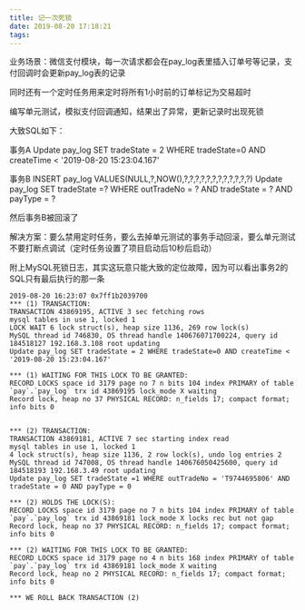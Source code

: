 ```yaml
---
title: 记一次死锁
date: 2019-08-20 17:18:21
tags:
---
```

业务场景：微信支付模块，每一次请求都会在pay_log表里插入订单号等记录，支付回调时会更新pay_log表的记录

同时还有一个定时任务用来定时将所有1小时前的订单标记为交易超时

编写单元测试，模拟支付回调通知，结果出了异常，更新记录时出现死锁

大致SQL如下：

事务A 
Update pay_log SET tradeState = 2 WHERE tradeState=0 AND createTime < '2019-08-20 15:23:04.167'

事务B
INSERT pay_log VALUES(NULL,?,NOW(),?,?,?,?,?,?,?,?,?,?,?,?) 
Update pay_log SET tradeState =? WHERE outTradeNo = ? AND tradeState = ? AND payType = ? 

然后事务B被回滚了

解决方案：要么禁用定时任务，要么去掉单元测试的事务手动回滚，要么单元测试不要打断点调试（定时任务设置了项目启动后10秒后启动）

附上MySQL死锁日志，其实这玩意只能大致的定位故障，因为可以看出事务2的SQL只有最后执行的那一条

```
2019-08-20 16:23:07 0x7ff1b2039700
*** (1) TRANSACTION:
TRANSACTION 43869195, ACTIVE 3 sec fetching rows
mysql tables in use 1, locked 1
LOCK WAIT 6 lock struct(s), heap size 1136, 269 row lock(s)
MySQL thread id 746830, OS thread handle 140676071700224, query id 184518127 192.168.3.108 root updating
Update pay_log SET tradeState = 2 WHERE tradeState=0 AND createTime < '2019-08-20 15:23:04.167'

*** (1) WAITING FOR THIS LOCK TO BE GRANTED:
RECORD LOCKS space id 3179 page no 7 n bits 104 index PRIMARY of table `pay`.`pay_log` trx id 43869195 lock_mode X waiting
Record lock, heap no 37 PHYSICAL RECORD: n_fields 17; compact format; info bits 0


*** (2) TRANSACTION:
TRANSACTION 43869181, ACTIVE 7 sec starting index read
mysql tables in use 1, locked 1
4 lock struct(s), heap size 1136, 2 row lock(s), undo log entries 2
MySQL thread id 747008, OS thread handle 140676050425600, query id 184518193 192.168.3.49 root updating
Update pay_log SET tradeState =1 WHERE outTradeNo = 'T9744695806' AND tradeState = 0 AND payType = 0

*** (2) HOLDS THE LOCK(S):
RECORD LOCKS space id 3179 page no 7 n bits 104 index PRIMARY of table `pay`.`pay_log` trx id 43869181 lock_mode X locks rec but not gap
Record lock, heap no 37 PHYSICAL RECORD: n_fields 17; compact format; info bits 0

*** (2) WAITING FOR THIS LOCK TO BE GRANTED:
RECORD LOCKS space id 3179 page no 4 n bits 168 index PRIMARY of table `pay`.`pay_log` trx id 43869181 lock_mode X waiting
Record lock, heap no 2 PHYSICAL RECORD: n_fields 17; compact format; info bits 0
 
*** WE ROLL BACK TRANSACTION (2)
```
